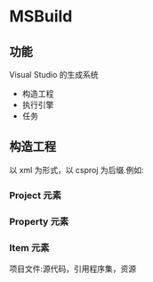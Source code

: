 # MSBuild

## 功能
Visual Studio 的生成系统
* 构造工程
* 执行引擎
* 任务

## 构造工程
以 xml 为形式，以 csproj 为后缀.例如:

### Project 元素
### Property 元素
### Item 元素
项目文件:源代码，引用程序集，资源
### 